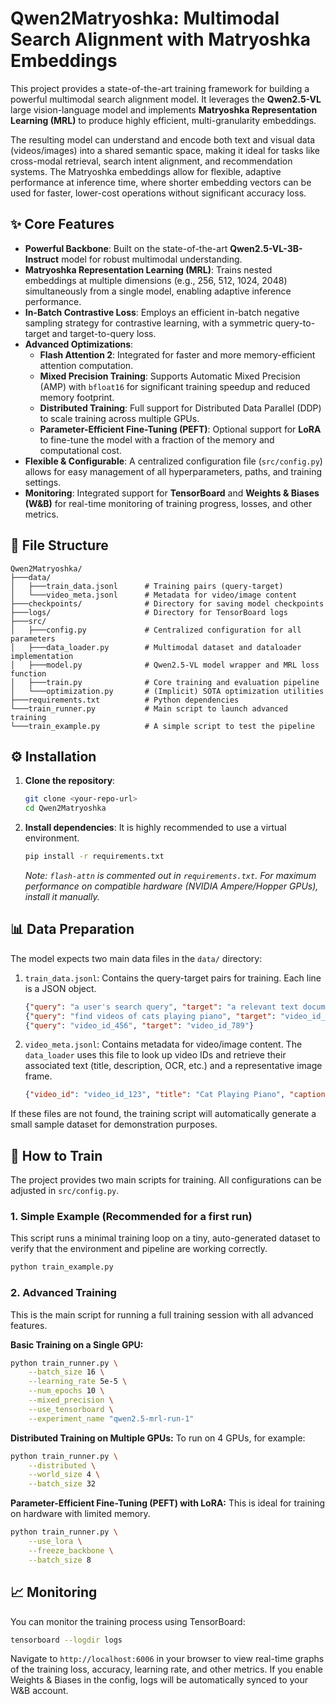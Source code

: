 # Qwen2Matryoshka: Multimodal Search Alignment with Matryoshka Embeddings

This project provides a state-of-the-art training framework for building a powerful multimodal search alignment model. It leverages the **Qwen2.5-VL** large vision-language model and implements **Matryoshka Representation Learning (MRL)** to produce highly efficient, multi-granularity embeddings.

The resulting model can understand and encode both text and visual data (videos/images) into a shared semantic space, making it ideal for tasks like cross-modal retrieval, search intent alignment, and recommendation systems. The Matryoshka embeddings allow for flexible, adaptive performance at inference time, where shorter embedding vectors can be used for faster, lower-cost operations without significant accuracy loss.

## ✨ Core Features

- **Powerful Backbone**: Built on the state-of-the-art **Qwen2.5-VL-3B-Instruct** model for robust multimodal understanding.
- **Matryoshka Representation Learning (MRL)**: Trains nested embeddings at multiple dimensions (e.g., 256, 512, 1024, 2048) simultaneously from a single model, enabling adaptive inference performance.
- **In-Batch Contrastive Loss**: Employs an efficient in-batch negative sampling strategy for contrastive learning, with a symmetric query-to-target and target-to-query loss.
- **Advanced Optimizations**:
    - **Flash Attention 2**: Integrated for faster and more memory-efficient attention computation.
    - **Mixed Precision Training**: Supports Automatic Mixed Precision (AMP) with `bfloat16` for significant training speedup and reduced memory footprint.
    - **Distributed Training**: Full support for Distributed Data Parallel (DDP) to scale training across multiple GPUs.
    - **Parameter-Efficient Fine-Tuning (PEFT)**: Optional support for **LoRA** to fine-tune the model with a fraction of the memory and computational cost.
- **Flexible & Configurable**: A centralized configuration file (`src/config.py`) allows for easy management of all hyperparameters, paths, and training settings.
- **Monitoring**: Integrated support for **TensorBoard** and **Weights & Biases (W&B)** for real-time monitoring of training progress, losses, and other metrics.

## 📁 File Structure

```
Qwen2Matryoshka/
├───data/
│   ├───train_data.jsonl      # Training pairs (query-target)
│   └───video_meta.jsonl      # Metadata for video/image content
├───checkpoints/              # Directory for saving model checkpoints
├───logs/                     # Directory for TensorBoard logs
├───src/
│   ├───config.py             # Centralized configuration for all parameters
│   ├───data_loader.py        # Multimodal dataset and dataloader implementation
│   ├───model.py              # Qwen2.5-VL model wrapper and MRL loss function
│   ├───train.py              # Core training and evaluation pipeline
│   └───optimization.py       # (Implicit) SOTA optimization utilities
├───requirements.txt          # Python dependencies
└───train_runner.py           # Main script to launch advanced training
└───train_example.py          # A simple script to test the pipeline
```

## ⚙️ Installation

1.  **Clone the repository**:
    ```bash
    git clone <your-repo-url>
    cd Qwen2Matryoshka
    ```

2.  **Install dependencies**:
    It is highly recommended to use a virtual environment.
    ```bash
    pip install -r requirements.txt
    ```
    *Note: `flash-attn` is commented out in `requirements.txt`. For maximum performance on compatible hardware (NVIDIA Ampere/Hopper GPUs), install it manually.*

## 📊 Data Preparation

The model expects two main data files in the `data/` directory:

1.  `train_data.jsonl`: Contains the query-target pairs for training. Each line is a JSON object.
    ```json
    {"query": "a user's search query", "target": "a relevant text document"}
    {"query": "find videos of cats playing piano", "target": "video_id_123"}
    {"query": "video_id_456", "target": "video_id_789"}
    ```

2.  `video_meta.jsonl`: Contains metadata for video/image content. The `data_loader` uses this file to look up video IDs and retrieve their associated text (title, description, OCR, etc.) and a representative image frame.
    ```json
    {"video_id": "video_id_123", "title": "Cat Playing Piano", "caption": "My cat plays a beautiful melody.", "images": ["path/to/frame.jpg"], "ocr": "text found in video", "asr": "audio transcript"}
    ```

If these files are not found, the training script will automatically generate a small sample dataset for demonstration purposes.

## 🚀 How to Train

The project provides two main scripts for training. All configurations can be adjusted in `src/config.py`.

### 1. Simple Example (Recommended for a first run)

This script runs a minimal training loop on a tiny, auto-generated dataset to verify that the environment and pipeline are working correctly.

```bash
python train_example.py
```

### 2. Advanced Training

This is the main script for running a full training session with all advanced features.

**Basic Training on a Single GPU:**
```bash
python train_runner.py \
    --batch_size 16 \
    --learning_rate 5e-5 \
    --num_epochs 10 \
    --mixed_precision \
    --use_tensorboard \
    --experiment_name "qwen2.5-mrl-run-1"
```

**Distributed Training on Multiple GPUs:**
To run on 4 GPUs, for example:
```bash
python train_runner.py \
    --distributed \
    --world_size 4 \
    --batch_size 32
```

**Parameter-Efficient Fine-Tuning (PEFT) with LoRA:**
This is ideal for training on hardware with limited memory.
```bash
python train_runner.py \
    --use_lora \
    --freeze_backbone \
    --batch_size 8
```

## 📈 Monitoring

You can monitor the training process using TensorBoard:

```bash
tensorboard --logdir logs
```

Navigate to `http://localhost:6006` in your browser to view real-time graphs of the training loss, accuracy, learning rate, and other metrics. If you enable Weights & Biases in the config, logs will be automatically synced to your W&B account.